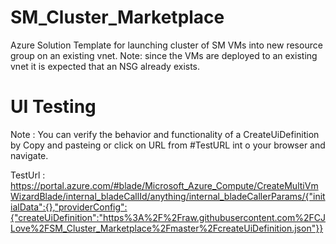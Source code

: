 # SM_Cluster_Marketplace
Azure Solution Template for launching cluster of SM VMs into new resource group on an existing vnet.
Note: since the VMs are deployed to an existing vnet it is expected that an NSG already exists.  

# UI Testing
Note : You can verify the behavior and functionality of a CreateUiDefinition by Copy and pasteing or click on URL from #TestURL int
o your browser and navigate.

TestUrl :  https://portal.azure.com/#blade/Microsoft_Azure_Compute/CreateMultiVmWizardBlade/internal_bladeCallId/anything/internal_bladeCallerParams/{"initialData":{},"providerConfig":{"createUiDefinition":"https%3A%2F%2Fraw.githubusercontent.com%2FCJLove%2FSM_Cluster_Marketplace%2Fmaster%2FcreateUiDefinition.json"}}
